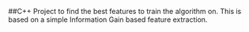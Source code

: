 ##C++ Project to find the best features to train the algorithm on. This is based on a simple Information Gain based feature extraction. 
